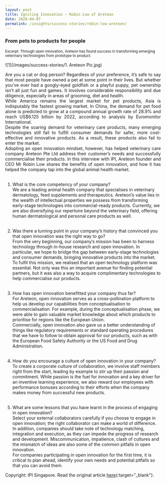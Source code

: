 ```yaml
---
layout: post
title: Igniting Innovation — Robin Low of Areteon 
date: 2020-04-07
permalink: /insights/success-stories/robin-low-areteon/
---
```

<h3>From pets to products for people</h3>
<sub>Excerpt: Through open innovation, Areteon has found success in transforming emerging veterinary technologies from prototype to product.</sub>

![1](/images/success-stories/1. Areteon Pic.jpg)

<p align="justify">Are you a cat or dog person? Regardless of your preference, it’s safe to say that most people have owned a pet at some point in their lives. But whether you’ve ever had a googly-eyed goldfish or a playful puppy, pet ownership isn’t all just fun and games. It involves considerable responsibility and due diligence, especially in areas of grooming, diet and health.<br>
While America remains the largest market for pet products, Asia is indisputably the fastest growing market. In China, the demand for pet food alone is predicted to grow at a compound annual growth rate of 28.9% and reach US$6.125 billion by 2022, according to analysis by Euromonitor International. <br>
Despite the soaring demand for veterinary care products, many emerging technologies still fail to fulfill consumer demands for safer, more cost-effective and innovative products. As a result, these products also fail to enter the market.<br>
Adopting an open innovation mindset, however, has helped veterinary care company Areteon Pte Ltd address their customer’s needs and successfully commercialise their products. In this interview with IPI, Areteon founder and CEO Mr Robin Low shares the benefits of open innovation, and how it has helped the company tap into the global animal health market.<br><br>

1. What is the core competency of your company?<br>
We are a leading animal health company that specialises in veterinary dermatology, feed supplements and therapeutics. Areteon’s value lies in the wealth of intellectual properties we possess from transforming early-stage technologies into commercial-ready products. Currently, we are also diversifying our repertoire beyond the veterinary field, offering human dermatological and personal care products as well.<br><br>

2. Was there a turning point in your company’s history that convinced you that open innovation was the right way to go?<br>
From the very beginning, our company’s mission has been to harness technology through in-house research and open innovation. In particular, we hope to bridge the gap between early-stage technologies and consumer demands, bringing innovative products into the market.<br>
To fulfil this mission, we realised that an open technology platform was essential. Not only was this an important avenue for finding potential partners, but it was also a way to acquire complimentary technologies to help commercialise our products.<br><br>

3. How has open innovation benefitted your company thus far?<br>
For Areteon, open innovation serves as a cross-pollination platform to help us develop our capabilities from conceptualisation to commercialisation. For example, during the conceptualisation phase, we were able to gain valuable market knowledge about which products to prioritise for regions like the European Union.<br>
Commercially, open innovation also gave us a better understanding of things like regulatory requirements or standard operating procedures that we have to follow to obtain approval for our products, such as with the European Food Safety Authority or the US Food and Drug Administration.<br><br>

4. How do you encourage a culture of open innovation in your company?<br>
To create a corporate culture of collaboration, we involve staff members right from the start, leading by example to stir up their passion and commitment. While passion is the fuel for innovation and a key driver for an inventive learning experience, we also reward our employees with performance bonuses according to their efforts when the company makes money from successful new products.<br><br>

5. What are some lessons that you have learnt in the process of engaging in open innovation?<br>
Select your external collaborators carefully if you choose to engage in open innovation; the right collaborator can make a world of difference. In addition, companies should take note of technology matching, integration and execution, as they can impede the progress of research and development. Miscommunication, impatience, clash of cultures and the mismatch of ideas are also some of the common pitfalls in open innovation.<br>
For companies participating in open innovation for the first time, it is critical to plan ahead, identify your own needs and potential pitfalls so that you can avoid them.</p>

Copyright: IPI Singapore. Read the original article [here](https://www.ipi-singapore.org/innovation-insights/igniting-innovation—robin-low-areteon){:target="_blank"}.
